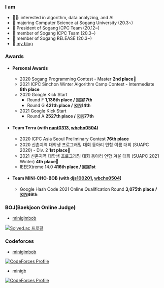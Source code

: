 ### I am

  - 👩‍💻: interested in algorithm, data analyzing, and AI
  - :unicorn: majoring Computer Science at Sogang University (20.3~)
  - :balloon: President of Sogang ICPC Team (20.12~)
  - :balloon: member of Sogang ICPC Team (20.3~)
  - :pushpin: member of Sogang RELEASE (20.3~)
  - :pencil: [my blog](https://minigb.tistory.com)


### Awards
- #### Personal Awards
  - 2020 Sogang Programming Contest - Master  **2nd place**🥈
  - 2021 ICPC Sinchon Winter Algorithm Camp Contest - Intermediate  **8th place**
  - 2020 Google Kick Start
    - Round F  **1,136th place / :kr:17th**
    - Round G  **421th place / :kr:14th**
  - 2021 Google Kick Start
    - Round A  **2527th place / :kr:77th**
- #### Team Terra (with [nant0313](https://github.com/nant0313), [wbcho0504](https://github.com/1bin01))
  - 2020 ICPC Asia Seoul Preliminary Contest  **76th place**
  - 2020 신촌지역 대학생 프로그래밍 대회 동아리 연합 여름 대회 (SUAPC 2020) - Div. 2  **1st place**🥇
  - 2021 신촌지역 대학생 프로그래밍 대회 동아리 연합 겨울 대회 (SUAPC 2021 Winter)  **4th place**🥈
  - IEEEXtreme 14.0  **416th place / :kr:1st**
- #### Team MINI-CHO-BOB (with [djs100201](https://www.acmicpc.net/user/djs100201), [wbcho0504](https://github.com/1bin01))
  - Google Hash Code 2021 Online Qualification Round  **3,075th place / :kr:46th**


### BOJ(Baekjoon Online Judge)
- [minigimbob](https://www.acmicpc.net/user/minigimbob)

[![Solved.ac 프로필](http://mazassumnida.wtf/api/v2/generate_badge?boj=minigimbob)](https://solved.ac/minigimbob)


### Codeforces
- [minigimbob](https://codeforces.com/profile/minigimibob)

[![CodeForces Profile](https://cf.leed.at?id=minigimbob)](https://codeforces.com/profile/minigimbob)

- [minigb](https://codeforces.com/profile/minigb)

[![CodeForces Profile](https://cf.leed.at?id=minigb)](https://codeforces.com/profile/minigb)
